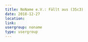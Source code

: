 ```yaml
---
title: NoName e.V.: Fällt aus (35c3)
date: 2018-12-27
location: 
link: 
usergroup: noname
type: usergroup
---
```

